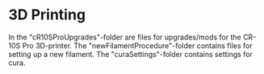 # 3D Printing

In the "cR10SProUpgrades"-folder are files for upgrades/mods for the CR-10S Pro 3D-printer.
The "newFilamentProcedure"-folder contains files for setting up a new filament.
The "curaSettings"-folder contains settings for cura.
